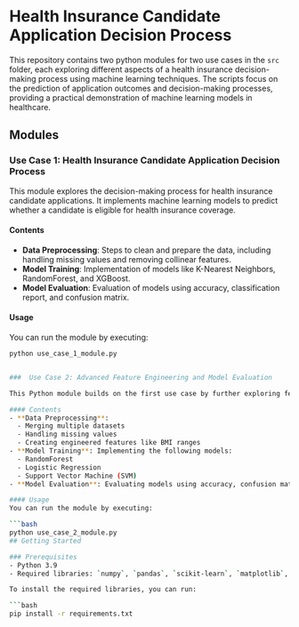 # Health Insurance Candidate Application Decision Process

This repository contains two python modules for two use cases in the `src` folder, each exploring different aspects of a health insurance decision-making process using machine learning techniques. The scripts focus on the prediction of application outcomes and decision-making processes, providing a practical demonstration of machine learning models in healthcare.

## Modules

### Use Case 1: Health Insurance Candidate Application Decision Process
This module explores the decision-making process for health insurance candidate applications. It implements machine learning models to predict whether a candidate is eligible for health insurance coverage.

#### Contents
- **Data Preprocessing**: Steps to clean and prepare the data, including handling missing values and removing collinear features.
- **Model Training**: Implementation of models like K-Nearest Neighbors, RandomForest, and XGBoost.
- **Model Evaluation**: Evaluation of models using accuracy, classification report, and confusion matrix.

#### Usage
You can run the module by executing:

```bash
python use_case_1_module.py


###  Use Case 2: Advanced Feature Engineering and Model Evaluation

This Python module builds on the first use case by further exploring feature engineering and model evaluation for health insurance candidate applications. It uses multiple machine learning models to analyze candidate data and predict outcomes.

#### Contents
- **Data Preprocessing**: 
  - Merging multiple datasets
  - Handling missing values
  - Creating engineered features like BMI ranges
- **Model Training**: Implementing the following models:
  - RandomForest
  - Logistic Regression
  - Support Vector Machine (SVM)
- **Model Evaluation**: Evaluating models using accuracy, confusion matrices, and classification reports.

#### Usage
You can run the module by executing:

```bash
python use_case_2_module.py
## Getting Started

### Prerequisites
- Python 3.9
- Required libraries: `numpy`, `pandas`, `scikit-learn`, `matplotlib`, `seaborn`, and any additional libraries used in the scripts.

To install the required libraries, you can run:

```bash
pip install -r requirements.txt
